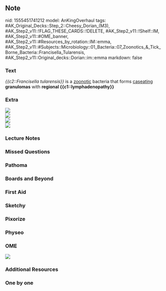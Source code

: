 ## Note
nid: 1555451741212
model: AnKingOverhaul
tags: #AK_Original_Decks::Step_2::Cheesy_Dorian_(M3), #AK_Step2_v11::!FLAG_THESE_CARDS::!DELETE, #AK_Step2_v11::!Shelf::IM, #AK_Step2_v11::#OME_banner, #AK_Step2_v11::#Resources_by_rotation::IM::emma, #AK_Step2_v11::#Subjects::Microbiology::01_Bacteria::07_Zoonotics_&_Tick_Borne_Bacteria::Francisella_Tularensis, #AK_Step2_v11::Original_decks::Dorian::im::emma
markdown: false

### Text
<i>{{c2::Francisella tularensis}}</i> is a <u>zoonotic</u> bacteria
that forms <u>caseating</u> <b>granulomas</b> with <b>regional
{{c1::lymphadenopathy}}</b>

### Extra
<div>
  <div style="display: inline !important;">
    <div style="display: inline !important;">
      <i><b><img src="paste-14151917240465.jpg"></b></i>
    </div>
  </div>
  <div>
    <i><img src="paste-14392435409384.jpg"></i>
  </div>
</div>
<div>
  <i><img src="paste-14130442404328.jpg"></i>
</div><img src="paste-2440305928306689.jpg">

### Lecture Notes


### Missed Questions


### Pathoma


### Boards and Beyond


### First Aid


### Sketchy


### Pixorize


### Physeo


### OME
<div class="ome-widget">
  <a href="https://onlinemeded.org?ref=anki"><img src=
  "_OME_AnkiFlashcards_General_3.png"></a>
</div>

### Additional Resources


### One by one

